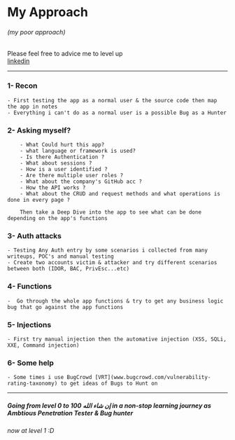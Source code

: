 # My Approach 
###### (my poor approach) 
Please feel free to advice me to level up  
[linkedin](www.linkedin.com/in/mustafa-abdullah11 "contact me" )
  
-----------------------------------------------------------------------------------

### 1- Recon
    - First testing the app as a normal user & the source code then map the app in notes 
    - Everything i can't do as a normal user is a possible Bug as a Hunter
    
### 2- Asking myself?

        - What Could hurt this app?
        - what language or framework is used?
        - Is there Authentication ?
        - What about sessions ?
        - How is a user identified ?
        - Are there multiple user roles ?
        - What about the company's GitHub acc ?
        - How the API works ?
        - What about the CRUD and request methods and what operations is done in every page ?
        
        Then take a Deep Dive into the app to see what can be done depending on the app's functions  

### 3- Auth attacks
    - Testing Any Auth entry by some scenarios i collected from many writeups, POC's and manual testing
    - Create two accounts victim & attacker and try different scenarios between both (IDOR, BAC, PrivEsc...etc) 

### 4- Functions
    -  Go through the whole app functions & try to get any business logic bug that go against the app functions

### 5- Injections
    - First try manual injection then the automative injection (XSS, SQLi, XXE, Command injection)

### 6- Some help
    - Some times i use BugCrowd [VRT](www.bugcrowd.com/vulnerability-rating-taxonomy) to get ideas of Bugs to Hunt on
-----------------------------------------------------------------------------------

##### Going from level 0 to 100 إن شاء الله  in a non-stop learning journey as Ambtious Penetration Tester & Bug hunter
###### now at level 1 :D 
